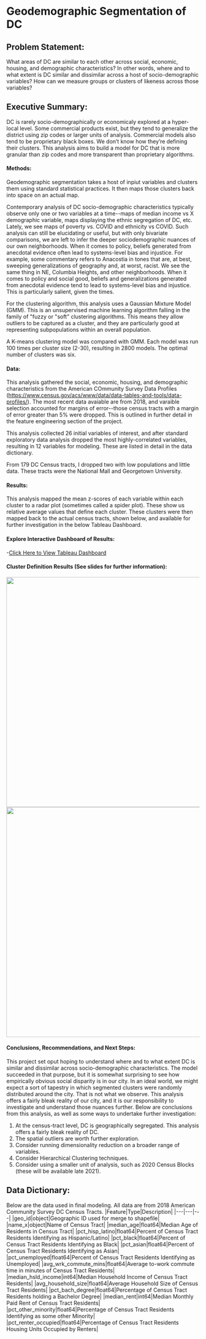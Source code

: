 # Geodemographic Segmentation of DC

## Problem Statement:
What areas of DC are similar to each other across social, economic, housing, and demographic characteristics? 
In other words, where and to what extent is DC similar and dissimilar across a host of socio-demographic variables? 
How can we measure groups or clusters of likeness across those variables?

## Executive Summary:
DC is rarely socio-demographically or economicaly explored at a hyper-local level. Some commercial products exist, but they tend to generalize the district using zip codes or larger units of analysis. Commercial models also tend to be proprietary black boxes. We don’t know how they’re defining their clusters. This analysis aims to build a model for DC that is more granular than zip codes and more transparent than proprietary algorithms.

#### Methods:
Geodemographic segmentation takes a host of inpiut variables and clusters them using standard statistical practices. It then maps those clusters back into space on an actual map.

Contemporary analysis of DC socio-demographic characteristics typically observe only one or two variables at a time--maps of median income vs X demographic variable, maps displaying the ethnic segregation of DC, etc. Lately, we see maps of poverty vs. COVID and ethnicity vs COVID. Such analysis can still be elucidating or useful, but with only bivariate comparisons, we are left to infer the deeper sociodemographic nuances of our own neighborhoods. When it comes to policy, beliefs generated from anecdotal evidence often lead to systems-level bias and injustice. For example, some commentary refers to Anacostia in tones that are, at best, sweeping generalizations of geography and, at worst, racist. We see the same thing in NE, Columbia Heights, and other neighborhoods. When it comes to policy and social good, beliefs and generalizations generated from anecdotal evidence tend to lead to systems-level bias and injustice. This is particularly salient, given the times. 

For the clustering algorithm, this analysis uses a Gaussian Mixture Model (GMM). This is an unsupervised machine learning algorithm falling in the family of "fuzzy or "soft" clustering algorithms. This means they allow outliers to be captured as a cluster, and they are particularly good at representing subpopulations within an overall population.

A K-means clustering model was compared with GMM. Each model was run 100 times per cluster size (2-30), resulting in 2800 models. The optimal number of clusters was six.

#### Data:
This analysis gathered the social, economic, housing, and demographic characteristics from the American COmmunity Survey Data Profiles (https://www.census.gov/acs/www/data/data-tables-and-tools/data-profiles/). The most recent data avaiable are from 2018, and varaible selection accounted for margins of error--those census tracts with a margin of error greater than 5% were dropped. This is outlined in further detail in the feature engineering section of the project.

This analysis collected 26 initial variables of interest, and after standard exploratory data analysis dropped the most highly-correlated variables, resulting in 12 variables for modeling. These are listed in detail in the data dictionary.

From 179 DC Census tracts, I dropped two with low populations and little data. These tracts were the National Mall and Georgetown University.

#### Results:
This analysis mapped the mean z-scores of each variable within each cluster to a radar plot (sometimes called a spider plot). These show us relative average values that define each cluster. These clusters were then mapped back to the actual census tracts, shown below, and available for further investigation in the below Tableau Dashboard.

#### Explore Interactive Dashboard of Results:
-[Click Here to View Tableau Dashboard](https://public.tableau.com/profile/eric.schultz3116#!/vizhome/DCGeodemographicSegmentation/Dashboard)

#### Cluster Definition Results (See slides for further information):
 <image src = "images/radar_results.png" width = "600">
 <image src = "images/mapped_results.png" width = "600">

#### Conclusions, Recommendations, and Next Steps:
This project set oput hoping to understand where and to what extent DC is similar and dissimilar across socio-demographic characteristics. The model succeeded in that purpose, but it is somewhat surprising to see how empirically obvious social disparity is in our city. In an ideal world, we might expect a sort of tapestry in which segmented clusters were randomly distributed around the city. That is not what we observe. This analysis offers a fairly bleak reality of our city, and it is our responsibility to investigate and understand those nuances further. Below are conclusions from this analysis, as well as some ways to undertake further investigation:

1. At the census-tract level, DC is geographically segregated. This analysis offers a fairly bleak reality of DC. 
2. The spatial outliers are worth further exploration.
3. Consider running dimensionality reduction on a broader range of variables.
4. Consider Hierarchical Clustering techniques.
5. Consider using a smaller unit of analysis, such as 2020 Census Blocks (these will be available late 2021).

## Data Dictionary:
Below are the data used in final modeling. All data are from 2018 American Community Survey DC Census Tracts.
|Feature|Type|Description|
|---|---|---|
|geo_id|object|Geographic ID used for merge to shapefile|
|name_x|object|Name of Census Tract|
|median_age|float64|Median Age of Residents in Census Tract|
|pct_hisp_latino|float64|Percent of Census Tract Residents Identifying as Hispanic/Latino|
|pct_black|float64|Percent of Census Tract Residents Identifying as Black|
|pct_asian|float64|Percent of Census Tract Residents Identifying as Asian|
|pct_unemployed|float64|Percent of Census Tract Residents Identifying as Unemployed|
|avg_wrk_commute_mins|float64|Average to-work commute time in minutes of Census Tract Residents|
|median_hsld_income|int64|Median Household Income of Census Tract Residents|
|avg_household_size|float64|Average Household Size of Census Tract Residents|
|pct_bach_degree|float64|Percentage of Census Tract Residents holding a Bachelor Degree|
|median_rent|int64|Median Monthly Paid Rent of Census Tract Residents|
|pct_other_minority|float64|Percentage of Census Tract Residents Identifying as some other Minority|
|pct_renter_occupied|float64|Percentage of Census Tract Residents Housing Units Occupied by Renters|

